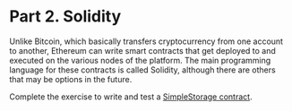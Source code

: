 # Part 2. Solidity

Unlike Bitcoin, which basically transfers cryptocurrency from one
account to another, Ethereum can write smart contracts
that get deployed to and executed on the various nodes of the
platform. The main programming language for these contracts is called
Solidity, although there are others that may be options in the future.

Complete the exercise to write and test a [SimpleStorage contract](Create_SimpleStorage_contract/README.md).
